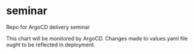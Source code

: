 # seminar
Repo for ArgoCD delivery seminar

This chart will be monitored by ArgoCD.  Changes made to values.yaml
file ought to be reflected in deployment.